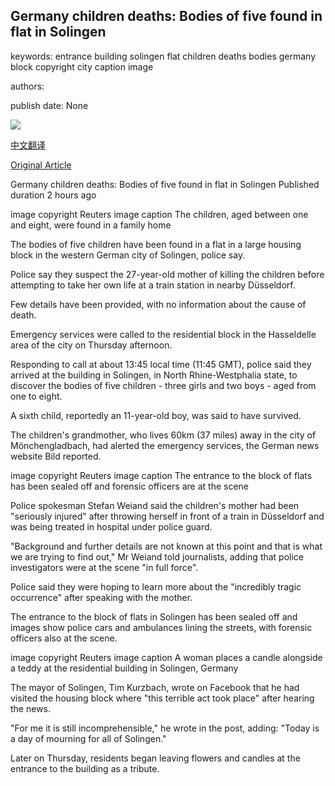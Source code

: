 ## Germany children deaths: Bodies of five found in flat in Solingen

keywords: entrance building solingen flat children deaths bodies germany block copyright city caption image

authors: 

publish date: None

![](https://ichef.bbci.co.uk/news/1024/branded_news/2E2F/production/_114232811_hi063152300.jpg)

[中文翻译](Germany%20children%20deaths%3A%20Bodies%20of%20five%20found%20in%20flat%20in%20Solingen_zh.md)

[Original Article](https://www.bbc.com/news/world-europe-54012885)

Germany children deaths: Bodies of five found in flat in Solingen Published duration 2 hours ago

image copyright Reuters image caption The children, aged between one and eight, were found in a family home

The bodies of five children have been found in a flat in a large housing block in the western German city of Solingen, police say.

Police say they suspect the 27-year-old mother of killing the children before attempting to take her own life at a train station in nearby Düsseldorf.

Few details have been provided, with no information about the cause of death.

Emergency services were called to the residential block in the Hasseldelle area of the city on Thursday afternoon.

Responding to call at about 13:45 local time (11:45 GMT), police said they arrived at the building in Solingen, in North Rhine-Westphalia state, to discover the bodies of five children - three girls and two boys - aged from one to eight.

A sixth child, reportedly an 11-year-old boy, was said to have survived.

The children's grandmother, who lives 60km (37 miles) away in the city of Mönchengladbach, had alerted the emergency services, the German news website Bild reported.

image copyright Reuters image caption The entrance to the block of flats has been sealed off and forensic officers are at the scene

Police spokesman Stefan Weiand said the children's mother had been "seriously injured" after throwing herself in front of a train in Düsseldorf and was being treated in hospital under police guard.

"Background and further details are not known at this point and that is what we are trying to find out," Mr Weiand told journalists, adding that police investigators were at the scene "in full force".

Police said they were hoping to learn more about the "incredibly tragic occurrence" after speaking with the mother.

The entrance to the block of flats in Solingen has been sealed off and images show police cars and ambulances lining the streets, with forensic officers also at the scene.

image copyright Reuters image caption A woman places a candle alongside a teddy at the residential building in Solingen, Germany

The mayor of Solingen, Tim Kurzbach, wrote on Facebook that he had visited the housing block where "this terrible act took place" after hearing the news.

"For me it is still incomprehensible," he wrote in the post, adding: "Today is a day of mourning for all of Solingen."

Later on Thursday, residents began leaving flowers and candles at the entrance to the building as a tribute.